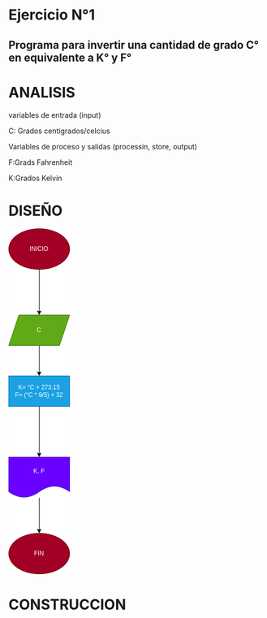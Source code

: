 # Ejercicio N°1

## Programa para invertir una cantidad de grado C° en equivalente a K° y F°

# ANALISIS 

variables de entrada (input)

C: Grados centigrados/celcius 

Variables de proceso y salidas (processin, store, output)

F:Grads Fahrenheit 

K:Grados Kelvin

# DISEÑO

![Diagrama de flujo](diagrama.png "Diagrama de flujo")

# CONSTRUCCION 